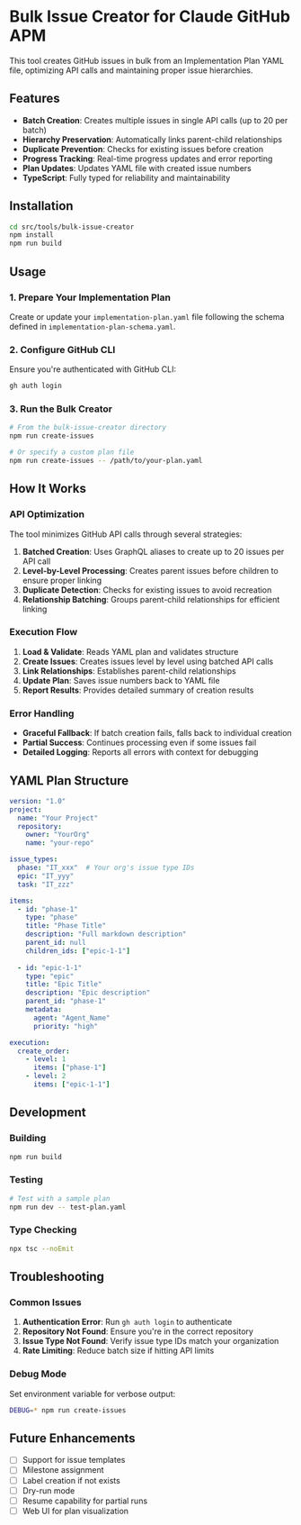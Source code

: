 # Bulk Issue Creator for Claude GitHub APM

This tool creates GitHub issues in bulk from an Implementation Plan YAML file, optimizing API calls and maintaining proper issue hierarchies.

## Features

- **Batch Creation**: Creates multiple issues in single API calls (up to 20 per batch)
- **Hierarchy Preservation**: Automatically links parent-child relationships
- **Duplicate Prevention**: Checks for existing issues before creation
- **Progress Tracking**: Real-time progress updates and error reporting
- **Plan Updates**: Updates YAML file with created issue numbers
- **TypeScript**: Fully typed for reliability and maintainability

## Installation

```bash
cd src/tools/bulk-issue-creator
npm install
npm run build
```

## Usage

### 1. Prepare Your Implementation Plan

Create or update your `implementation-plan.yaml` file following the schema defined in `implementation-plan-schema.yaml`.

### 2. Configure GitHub CLI

Ensure you're authenticated with GitHub CLI:
```bash
gh auth login
```

### 3. Run the Bulk Creator

```bash
# From the bulk-issue-creator directory
npm run create-issues

# Or specify a custom plan file
npm run create-issues -- /path/to/your-plan.yaml
```

## How It Works

### API Optimization

The tool minimizes GitHub API calls through several strategies:

1. **Batched Creation**: Uses GraphQL aliases to create up to 20 issues per API call
2. **Level-by-Level Processing**: Creates parent issues before children to ensure proper linking
3. **Duplicate Detection**: Checks for existing issues to avoid recreation
4. **Relationship Batching**: Groups parent-child relationships for efficient linking

### Execution Flow

1. **Load & Validate**: Reads YAML plan and validates structure
2. **Create Issues**: Creates issues level by level using batched API calls
3. **Link Relationships**: Establishes parent-child relationships
4. **Update Plan**: Saves issue numbers back to YAML file
5. **Report Results**: Provides detailed summary of creation results

### Error Handling

- **Graceful Fallback**: If batch creation fails, falls back to individual creation
- **Partial Success**: Continues processing even if some issues fail
- **Detailed Logging**: Reports all errors with context for debugging

## YAML Plan Structure

```yaml
version: "1.0"
project:
  name: "Your Project"
  repository:
    owner: "YourOrg"
    name: "your-repo"

issue_types:
  phase: "IT_xxx"  # Your org's issue type IDs
  epic: "IT_yyy"
  task: "IT_zzz"

items:
  - id: "phase-1"
    type: "phase"
    title: "Phase Title"
    description: "Full markdown description"
    parent_id: null
    children_ids: ["epic-1-1"]
    
  - id: "epic-1-1"
    type: "epic"
    title: "Epic Title"
    description: "Epic description"
    parent_id: "phase-1"
    metadata:
      agent: "Agent_Name"
      priority: "high"

execution:
  create_order:
    - level: 1
      items: ["phase-1"]
    - level: 2
      items: ["epic-1-1"]
```

## Development

### Building

```bash
npm run build
```

### Testing

```bash
# Test with a sample plan
npm run dev -- test-plan.yaml
```

### Type Checking

```bash
npx tsc --noEmit
```

## Troubleshooting

### Common Issues

1. **Authentication Error**: Run `gh auth login` to authenticate
2. **Repository Not Found**: Ensure you're in the correct repository
3. **Issue Type Not Found**: Verify issue type IDs match your organization
4. **Rate Limiting**: Reduce batch size if hitting API limits

### Debug Mode

Set environment variable for verbose output:
```bash
DEBUG=* npm run create-issues
```

## Future Enhancements

- [ ] Support for issue templates
- [ ] Milestone assignment
- [ ] Label creation if not exists
- [ ] Dry-run mode
- [ ] Resume capability for partial runs
- [ ] Web UI for plan visualization